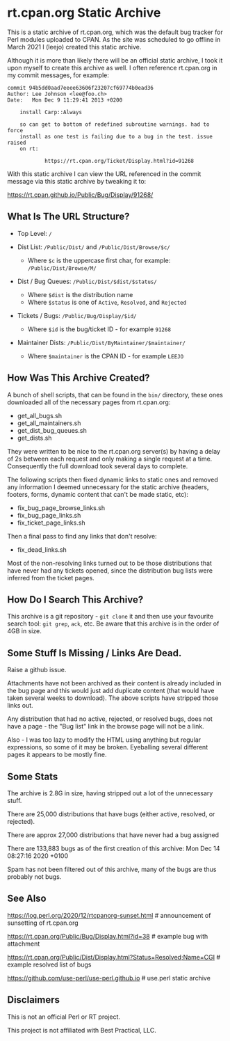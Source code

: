 # rt.cpan.org Static Archive

This is a static archive of rt.cpan.org, which was the default bug tracker for Perl modules uploaded to CPAN. As the site was scheduled to go offline in March 2021 I (leejo) created this static archive.

Although it is more than likely there will be an official static archive, I took it upon myself to create this archive as well. I often reference rt.cpan.org in my commit messages, for example:

```
commit 94b5dd0aad7eeee63606f23207cf69774b0ead36
Author: Lee Johnson <lee@foo.ch>
Date:   Mon Dec 9 11:29:41 2013 +0200

    install Carp::Always

    so can get to bottom of redefined subroutine warnings. had to force
    install as one test is failing due to a bug in the test. issue raised
    on rt:

            https://rt.cpan.org/Ticket/Display.html?id=91268
```

With this static archive I can view the URL referenced in the commit message via this static archive by tweaking it to:

https://rt.cpan.github.io/Public/Bug/Display/91268/

## What Is The URL Structure?

 * Top Level: `/`

 * Dist List: `/Public/Dist/` and `/Public/Dist/Browse/$c/`
    * Where `$c` is the uppercase first char, for example: `/Public/Dist/Browse/M/`

 * Dist / Bug Queues: `/Public/Dist/$dist/$status/`
    * Where `$dist` is the distribution name
    * Where `$status` is one of `Active`, `Resolved`, and `Rejected`

 * Tickets / Bugs: `/Public/Bug/Display/$id/`
    * Where `$id` is the bug/ticket ID - for example `91268`

 * Maintainer Dists: `/Public/Dist/ByMaintainer/$maintainer/`
    * Where `$maintainer` is the CPAN ID - for example `LEEJO`

## How Was This Archive Created?

A bunch of shell scripts, that can be found in the `bin/` directory, these ones downloaded all of the necessary pages from rt.cpan.org:

 * get_all_bugs.sh
 * get_all_maintainers.sh
 * get_dist_bug_queues.sh
 * get_dists.sh

They were written to be nice to the rt.cpan.org server(s) by having a delay of 2s between each request and only making a single request at a time. Consequently the full download took several days to complete.

The following scripts then fixed dynamic links to static ones and removed any information I deemed unnecessary for the static archive (headers, footers, forms, dynamic content that can't be made static, etc):

 * fix_bug_page_browse_links.sh
 * fix_bug_page_links.sh
 * fix_ticket_page_links.sh

Then a final pass to find any links that don't resolve:

 * fix_dead_links.sh

Most of the non-resolving links turned out to be those distributions that have never had any tickets opened, since the distribution bug lists were inferred from the ticket pages.

## How Do I Search This Archive?

This archive is a git repository - `git clone` it and then use your favourite search tool: `git grep`, `ack`, etc. Be aware that this archive is in the order of 4GB in size.

## Some Stuff Is Missing / Links Are Dead.

Raise a github issue.

Attachments have not been archived as their content is already included in the bug page and this would just add duplicate content (that would have taken several weeks to download). The above scripts have stripped those links out.

Any distribution that had no active, rejected, or resolved bugs, does not have a page - the "Bug list" link in the browse page will not be a link.

Also - I was too lazy to modify the HTML using anything but regular expressions, so some of it may be broken. Eyeballing several different pages it appears to be mostly fine.

## Some Stats

The archive is 2.8G in size, having stripped out a lot of the unnecessary stuff.

There are 25,000 distributions that have bugs (either active, resolved, or rejected).

There are approx 27,000 distributions that have never had a bug assigned

There are 133,883 bugs as of the first creation of this archive: Mon Dec 14 08:27:16 2020 +0100

Spam has not been filtered out of this archive, many of the bugs are thus probably not bugs.

## See Also

https://log.perl.org/2020/12/rtcpanorg-sunset.html # announcement of sunsetting of rt.cpan.org

https://rt.cpan.org/Public/Bug/Display.html?id=38 # example bug with attachment

https://rt.cpan.org/Public/Dist/Display.html?Status=Resolved;Name=CGI # example resolved list of bugs

https://github.com/use-perl/use-perl.github.io # use.perl static archive

## Disclaimers

This is not an official Perl or RT project.

This project is not affiliated with Best Practical, LLC.
